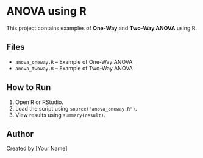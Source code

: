 # ANOVA using R

This project contains examples of **One-Way** and **Two-Way ANOVA** using R.

## Files
- `anova_oneway.R` – Example of One-Way ANOVA
- `anova_twoway.R` – Example of Two-Way ANOVA

## How to Run
1. Open R or RStudio.
2. Load the script using `source("anova_oneway.R")`.
3. View results using `summary(result)`.

## Author
Created by [Your Name]
